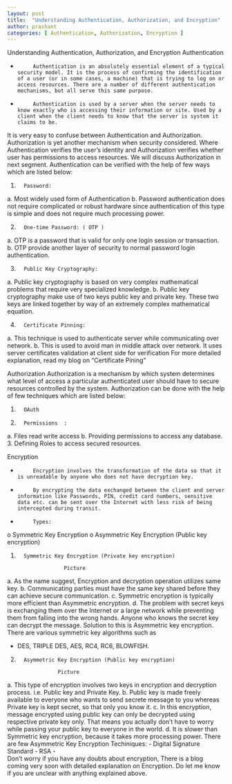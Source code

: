 ```yaml
---
layout: post
title:  "Understanding Authentication, Authorization, and Encryption"
author: prashant
categories: [ Authentication, Authorization, Encryption ]
---
```

Understanding Authentication, Authorization, and Encryption
Authentication
-          Authentication is an absolutely essential element of a typical security model. It is the process of confirming the identification of a user (or in some cases, a machine) that is trying to log on or access resources. There are a number of different authentication mechanisms, but all serve this same purpose.
-          Authentication is used by a server when the server needs to know exactly who is accessing their information or site. Used by a client when the client needs to know that the server is system it claims to be.
It is very easy to confuse between Authentication and Authorization.  Authorization is yet another mechanism when security considered. Where Authentication verifies the user’s identity and Authorization verifies whether user has permissions to access resources. We will discuss Authorization in next segment.
Authentication can be verified with the help of few ways which are listed below:
1.       Password:
a.       Most widely used form of Authentication
b.      Password authentication does not require complicated or robust hardware since authentication of this type is simple and does not require much processing power.

2.       One-time Password: ( OTP )
a.       OTP is a password that is valid for only one login session or transaction.
b.      OTP provide another layer of security to normal password login authentication.

3.       Public Key Cryptography:
a.       Public key cryptography is based on very complex mathematical problems that require very specialized knowledge.
b.      Public key cryptography make use of two keys public key and private key. These two keys are linked together by way of an extremely complex mathematical equation.


4.       Certificate Pinning:
a.       This technique is used to authenticate server while communicating over network.
b.      This is used to avoid man in middle attack over network. It uses server certificates validation at client side for verification
For more detailed explanation, read my blog on “Certificate Pining”


Authorization
Authorization is a mechanism by which system determines what level of access a particular authenticated user should have to secure resources controlled by the system.
Authorization can be done with the help of few techniques which are listed below:
1.       OAuth
2.       Permissions  :
a.       Files read write access
b.      Providing permissions to access any database.
3.       Defining Roles to  access secured resources.

Encryption

-          Encryption involves the transformation of the data so that it is unreadable by anyone who does not have decryption key.
-          By encrypting the data exchanged between the client and server information like Passwords, PIN, credit card numbers, sensitive data etc. can be sent over the Internet with less risk of being intercepted during transit.
-          Types:
o   Symmetric Key Encryption
o   Asymmetric Key Encryption (Public key encryption)


1.       Symmetric Key Encryption (Private key encryption)

                      Picture

a.       As the name suggest, Encryption and decryption operation utilizes same key.
b.      Communicating parties must have the same key shared before they can achieve secure communication.
c.       Symmetric encryption is typically more efficient than Asymmetric encryption.
d.      The problem with secret keys is exchanging them over the Internet or a large network while preventing them from falling into the wrong hands. Anyone who knows the secret key can decrypt the message. Solution to this is Asymmetric key encryption.
There are various symmetric key algorithms such as
- DES, TRIPLE DES, AES, RC4, RC6, BLOWFISH.
2.       Asymmetric Key Encryption (Public key encryption)

                    Picture
a.       This type of encryption involves two keys in encryption and decryption process. i.e. Public key and Private Key.
b.      Public key is made freely available to everyone who wants to send secrete message to you whereas Private key is kept secret, so that only you know it.
c.       In this encryption, message encrypted using public key can only be decrypted using respective private key only. That means you actually don’t have to worry while passing your public key to everyone in the world.
d.      It is slower than Symmetric key encryption, because it takes more processing power.
                       There are few Asymmetric Key Encryption Techiniques:
                            -  Digital Signature Standard
                            -  RSA
                            -            
Don’t worry if you have any doubts about encryption, There is a blog coming very soon with detailed explanation on Encryption.
Do let me know if you are unclear with anything explained above.